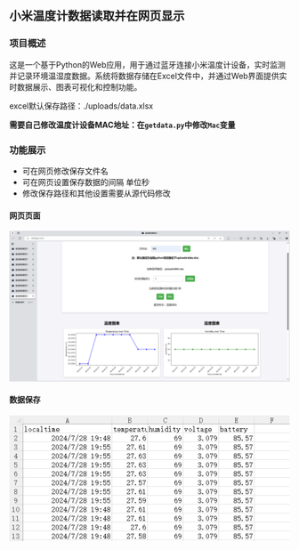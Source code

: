 ## 小米温度计数据读取并在网页显示

### 项目概述

这是一个基于Python的Web应用，用于通过蓝牙连接小米温度计设备，实时监测并记录环境温湿度数据。系统将数据存储在Excel文件中，并通过Web界面提供实时数据展示、图表可视化和控制功能。

excel默认保存路径：./uploads/data.xlsx

**需要自己修改温度计设备MAC地址：在`getdata.py`中修改`Mac`变量**

### 功能展示
- 可在网页修改保存文件名
- 可在网页设置保存数据的间隔 单位秒
- 修改保存路径和其他设置需要从源代码修改
#### 网页页面
![page](images/page.png)
#### 数据保存
![page](images/excel.png)
